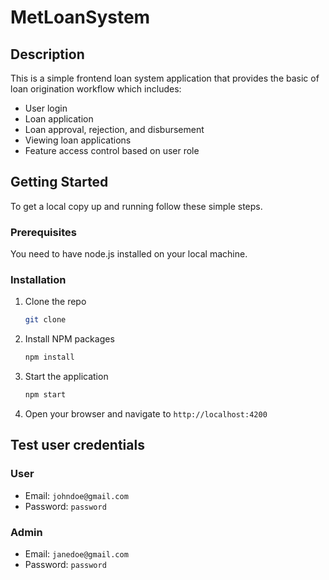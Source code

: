 # MetLoanSystem

## Description

This is a simple frontend loan system application that provides the basic of loan origination workflow which includes:

- User login
- Loan application
- Loan approval, rejection, and disbursement
- Viewing loan applications
- Feature access control based on user role

## Getting Started

To get a local copy up and running follow these simple steps.

### Prerequisites

You need to have node.js installed on your local machine.

### Installation

1. Clone the repo

   ```sh
   git clone
   ```

2. Install NPM packages

   ```sh
   npm install
   ```

3. Start the application

   ```sh
   npm start
   ```

4. Open your browser and navigate to `http://localhost:4200`

## Test user credentials

### User

- Email: `johndoe@gmail.com`
- Password: `password`

### Admin

- Email: `janedoe@gmail.com`
- Password: `password`
